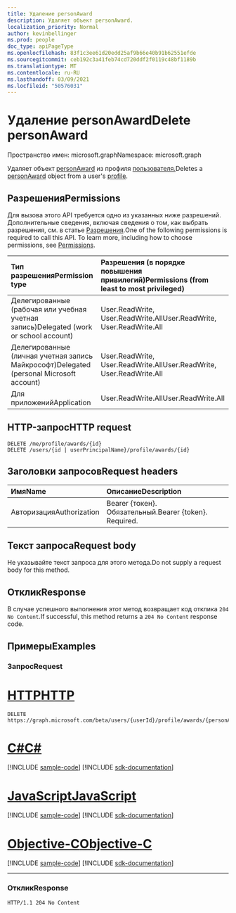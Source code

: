 ```yaml
---
title: Удаление personAward
description: Удаляет объект personAward.
localization_priority: Normal
author: kevinbellinger
ms.prod: people
doc_type: apiPageType
ms.openlocfilehash: 83f1c3ee61d20edd25af9b66e40b91b62551efde
ms.sourcegitcommit: ceb192c3a41feb74cd720ddf2f0119c48bf1189b
ms.translationtype: MT
ms.contentlocale: ru-RU
ms.lasthandoff: 03/09/2021
ms.locfileid: "50576031"
---
```

# <a name="delete-personaward"></a><span data-ttu-id="b8dd2-103">Удаление personAward</span><span class="sxs-lookup"><span data-stu-id="b8dd2-103">Delete personAward</span></span>

<span data-ttu-id="b8dd2-104">Пространство имен: microsoft.graph</span><span class="sxs-lookup"><span data-stu-id="b8dd2-104">Namespace: microsoft.graph</span></span>

<span data-ttu-id="b8dd2-105">Удаляет объект [personAward](../resources/personaward.md) из профиля [пользователя.](../resources/profile.md)</span><span class="sxs-lookup"><span data-stu-id="b8dd2-105">Deletes a [personAward](../resources/personaward.md) object from a user's [profile](../resources/profile.md).</span></span>

## <a name="permissions"></a><span data-ttu-id="b8dd2-106">Разрешения</span><span class="sxs-lookup"><span data-stu-id="b8dd2-106">Permissions</span></span>

<span data-ttu-id="b8dd2-p101">Для вызова этого API требуется одно из указанных ниже разрешений. Дополнительные сведения, включая сведения о том, как выбрать разрешения, см. в статье [Разрешения](/graph/permissions-reference).</span><span class="sxs-lookup"><span data-stu-id="b8dd2-p101">One of the following permissions is required to call this API. To learn more, including how to choose permissions, see [Permissions](/graph/permissions-reference).</span></span>

| <span data-ttu-id="b8dd2-109">Тип разрешения</span><span class="sxs-lookup"><span data-stu-id="b8dd2-109">Permission type</span></span>                        | <span data-ttu-id="b8dd2-110">Разрешения (в порядке повышения привилегий)</span><span class="sxs-lookup"><span data-stu-id="b8dd2-110">Permissions (from least to most privileged)</span></span>                                      |
|:---------------------------------------|:---------------------------------------------------------------------------------|
| <span data-ttu-id="b8dd2-111">Делегированные (рабочая или учебная учетная запись)</span><span class="sxs-lookup"><span data-stu-id="b8dd2-111">Delegated (work or school account)</span></span>     | <span data-ttu-id="b8dd2-112">User.ReadWrite, User.ReadWrite.All</span><span class="sxs-lookup"><span data-stu-id="b8dd2-112">User.ReadWrite, User.ReadWrite.All</span></span> |
| <span data-ttu-id="b8dd2-113">Делегированные (личная учетная запись Майкрософт)</span><span class="sxs-lookup"><span data-stu-id="b8dd2-113">Delegated (personal Microsoft account)</span></span> | <span data-ttu-id="b8dd2-114">User.ReadWrite, User.ReadWrite.All</span><span class="sxs-lookup"><span data-stu-id="b8dd2-114">User.ReadWrite, User.ReadWrite.All</span></span> |
| <span data-ttu-id="b8dd2-115">Для приложений</span><span class="sxs-lookup"><span data-stu-id="b8dd2-115">Application</span></span>                            | <span data-ttu-id="b8dd2-116">User.ReadWrite.All</span><span class="sxs-lookup"><span data-stu-id="b8dd2-116">User.ReadWrite.All</span></span>                            |

## <a name="http-request"></a><span data-ttu-id="b8dd2-117">HTTP-запрос</span><span class="sxs-lookup"><span data-stu-id="b8dd2-117">HTTP request</span></span>

<!-- {
  "blockType": "ignored"
}
-->
``` http
DELETE /me/profile/awards/{id}
DELETE /users/{id | userPrincipalName}/profile/awards/{id}
```

## <a name="request-headers"></a><span data-ttu-id="b8dd2-118">Заголовки запросов</span><span class="sxs-lookup"><span data-stu-id="b8dd2-118">Request headers</span></span>
|<span data-ttu-id="b8dd2-119">Имя</span><span class="sxs-lookup"><span data-stu-id="b8dd2-119">Name</span></span>|<span data-ttu-id="b8dd2-120">Описание</span><span class="sxs-lookup"><span data-stu-id="b8dd2-120">Description</span></span>|
|:---|:---|
|<span data-ttu-id="b8dd2-121">Авторизация</span><span class="sxs-lookup"><span data-stu-id="b8dd2-121">Authorization</span></span>|<span data-ttu-id="b8dd2-p102">Bearer {токен}. Обязательный.</span><span class="sxs-lookup"><span data-stu-id="b8dd2-p102">Bearer {token}. Required.</span></span>|

## <a name="request-body"></a><span data-ttu-id="b8dd2-124">Текст запроса</span><span class="sxs-lookup"><span data-stu-id="b8dd2-124">Request body</span></span>
<span data-ttu-id="b8dd2-125">Не указывайте текст запроса для этого метода.</span><span class="sxs-lookup"><span data-stu-id="b8dd2-125">Do not supply a request body for this method.</span></span>

## <a name="response"></a><span data-ttu-id="b8dd2-126">Отклик</span><span class="sxs-lookup"><span data-stu-id="b8dd2-126">Response</span></span>

<span data-ttu-id="b8dd2-127">В случае успешного выполнения этот метод возвращает код отклика `204 No Content`.</span><span class="sxs-lookup"><span data-stu-id="b8dd2-127">If successful, this method returns a `204 No Content` response code.</span></span>

## <a name="examples"></a><span data-ttu-id="b8dd2-128">Примеры</span><span class="sxs-lookup"><span data-stu-id="b8dd2-128">Examples</span></span>

### <a name="request"></a><span data-ttu-id="b8dd2-129">Запрос</span><span class="sxs-lookup"><span data-stu-id="b8dd2-129">Request</span></span>
# <a name="http"></a>[<span data-ttu-id="b8dd2-130">HTTP</span><span class="sxs-lookup"><span data-stu-id="b8dd2-130">HTTP</span></span>](#tab/http)
<!-- {
  "blockType": "request",
  "name": "delete_personaward"
}
-->
``` http
DELETE https://graph.microsoft.com/beta/users/{userId}/profile/awards/{personAwardId}
```
# <a name="c"></a>[<span data-ttu-id="b8dd2-131">C#</span><span class="sxs-lookup"><span data-stu-id="b8dd2-131">C#</span></span>](#tab/csharp)
[!INCLUDE [sample-code](../includes/snippets/csharp/get-educationalactivity-csharp-snippets.md)]
[!INCLUDE [sdk-documentation](../includes/snippets/snippets-sdk-documentation-link.md)]

# <a name="javascript"></a>[<span data-ttu-id="b8dd2-132">JavaScript</span><span class="sxs-lookup"><span data-stu-id="b8dd2-132">JavaScript</span></span>](#tab/javascript)
[!INCLUDE [sample-code](../includes/snippets/javascript/get-educationalactivity-javascript-snippets.md)]
[!INCLUDE [sdk-documentation](../includes/snippets/snippets-sdk-documentation-link.md)]

# <a name="objective-c"></a>[<span data-ttu-id="b8dd2-133">Objective-C</span><span class="sxs-lookup"><span data-stu-id="b8dd2-133">Objective-C</span></span>](#tab/objc)
[!INCLUDE [sample-code](../includes/snippets/objc/get-educationalactivity-objc-snippets.md)]
[!INCLUDE [sdk-documentation](../includes/snippets/snippets-sdk-documentation-link.md)]

---

### <a name="response"></a><span data-ttu-id="b8dd2-134">Отклик</span><span class="sxs-lookup"><span data-stu-id="b8dd2-134">Response</span></span>

<!-- {
  "blockType": "response",
  "truncated": true
}
-->
``` http
HTTP/1.1 204 No Content
```


